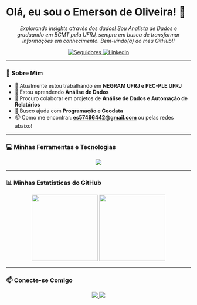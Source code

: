 # Olá, eu sou o Emerson de Oliveira! 👋

<p align="center">
  <em>Explorando insights através dos dados! Sou Analista de Dados e graduando em BCMT pela UFRJ, sempre em busca de transformar informações em conhecimento. Bem-vindo(a) ao meu GitHub!!</em>
</p>

<div align="center">
  <a href="https://github.com/EMERSONOL?tab=followers">
    <img alt="Seguidores" src="https://custom-icon-badges.demolab.com/github/followers/EMERSONOL?color=236ad3&labelColor=1155ba&style=for-the-badge&logo=github&label=Seguidores&logoColor=white"/>
  </a>
  <a href="https://www.linkedin.com/in/emerson-o-a07182aa">
    <img alt="LinkedIn" src="https://img.shields.io/badge/LinkedIn-0077B5?style=for-the-badge&logo=linkedin&logoColor=white"/>
  </a>
</div>

---

### 🚀 Sobre Mim

- 🔭 Atualmente estou trabalhando em **NEGRAM UFRJ e PEC-PLE UFRJ**
- 🌱 Estou aprendendo **Análise de Dados**
- 👯 Procuro colaborar em projetos de **Análise de Dados e Automação de Relatórios**
- 🤔 Busco ajuda com **Programação e Geodata**
- 📫 Como me encontrar: **es57496442@gmail.com** ou pelas redes abaixo!

---

### 💻 Minhas Ferramentas e Tecnologias

<p align="center">
  <a href="https://skillicons.dev">
    <img src="https://skillicons.dev/icons?i=qgis,python,r,pandas,streamlit,git,github,docker,postgresql,figma&perline=9" />
  </a>
</p>

---

### 📊 Minhas Estatísticas do GitHub

<div align="center">
  <img height="180em" src="https://github-readme-stats.vercel.app/api?username=EMERSONOL&show_icons=true&theme=tokyonight&include_all_commits=true&count_private=true&locale=pt-br"/>
  <img height="180em" src="https://github-readme-stats.vercel.app/api/top-langs/?username=EMERSONOL&layout=compact&langs_count=7&theme=tokyonight&locale=pt-br"/>
</div>

---

### 📫 Conecte-se Comigo

<p align="center">
  <a href="https://www.linkedin.com/in/emerson-o-a07182aa">
    <img src="https://img.shields.io/badge/LinkedIn-0077B5?style=for-the-badge&logo=linkedin&logoColor=white" />
  </a>
  <a href="mailto:es57496442@gmail.com">
    <img src="https://img.shields.io/badge/Gmail-D14836?style=for-the-badge&logo=gmail&logoColor=white" />
  </a>
</p>
